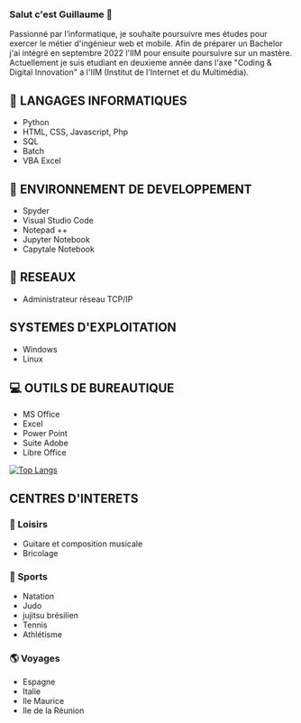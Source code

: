 ### Salut c'est Guillaume 👋

Passionné par l’informatique, je souhaite poursuivre mes études pour exercer le métier d'ingénieur web et mobile. 
Afin de préparer un Bachelor j'ai intégré en septembre 2022 l'IIM pour ensuite   poursuivre sur un mastère.
Actuellement je suis etudiant en deuxieme année dans l'axe "Coding & Digital Innovation" a l'IIM (Institut de l'Internet et du Multimédia).




## 💬 LANGAGES INFORMATIQUES
* Python
* HTML, CSS, Javascript, Php
* SQL
* Batch
* VBA Excel
## 🌱 ENVIRONNEMENT DE DEVELOPPEMENT
* Spyder
* Visual Studio Code
* Notepad ++
* Jupyter Notebook
* Capytale Notebook
## 📡 RESEAUX
* Administrateur réseau TCP/IP
## SYSTEMES D'EXPLOITATION
* Windows
* Linux
## 💻 OUTILS DE BUREAUTIQUE
* MS Office
* Excel
* Power Point
* Suite Adobe
* Libre Office

[![Top Langs](https://github-readme-stats.vercel.app/api/top-langs/?username=guigzlsx)](https://github.com/anuraghazra/github-readme-stats)


## CENTRES D'INTERETS

### 🎹 Loisirs
* Guitare et composition musicale
* Bricolage
### 🥋  Sports
* Natation
* Judo
* jujitsu brésilien
* Tennis
* Athlétisme
### 🌎 Voyages
* Espagne
* Italie
* Ile Maurice
* Ile de la Réunion


